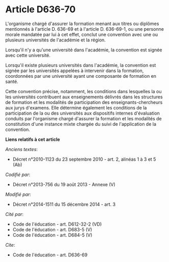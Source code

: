 # Article D636-70

L'organisme chargé d'assurer la formation menant aux titres ou diplômes mentionnés        à l'article D. 636-69 et à
l'article D. 636-69-1, ou une personne morale mandatée par lui à cet effet, conclut une convention avec une ou plusieurs
universités de l'académie et la région. 

Lorsqu'il n'y a qu'une université dans l'académie, la convention est signée avec cette université. 

Lorsqu'il existe plusieurs universités dans l'académie, la convention est signée par les universités appelées à intervenir
dans la formation, coordonnées par une université ayant une composante de formation en santé. 

Cette convention précise, notamment, les conditions dans lesquelles la ou les universités contribuent aux enseignements
délivrés dans les structures de formation et les modalités de participation des enseignants-chercheurs aux jurys d'examens.
Elle détermine également les conditions de la participation de la ou des universités aux dispositifs internes d'évaluation
conduits par l'organisme chargé d'assurer la formation et les modalités de constitution d'une instance mixte chargée du suivi
de l'application de la convention.

**Liens relatifs à cet article**

_Anciens textes_:

  - Décret n°2010-1123 du 23 septembre 2010 - art. 2, alinéas 1 à 3 et 5 (Ab)

_Codifié par_:

  - Décret n°2013-756 du 19 août 2013 -  Annexe (V)

_Modifié par_:

  - Décret n°2014-1511 du 15 décembre 2014 - art. 3

_Cité par_:

  - Code de l'éducation - art. D612-32-2 (VD)
  - Code de l'éducation - art. D683-5 (V)
  - Code de l'éducation - art. D684-5 (V)

_Cite_:

  - Code de l'éducation - art. D636-69
